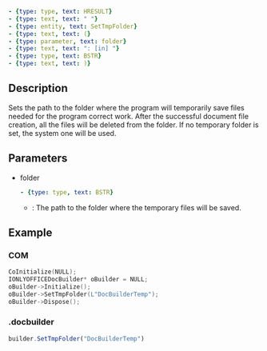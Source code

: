 ```yml signature
- {type: type, text: HRESULT}
- {type: text, text: " "}
- {type: entity, text: SetTmpFolder}
- {type: text, text: (}
- {type: parameter, text: folder}
- {type: text, text: ": [in] "}
- {type: type, text: BSTR}
- {type: text, text: )}
```

## Description

Sets the path to the folder where the program will temporarily save files needed for the program correct work. After the successful document file creation, all the files will be deleted from the folder. If no temporary folder is set, the system one will be used.

## Parameters

<parameters>

- folder

  ```yml signature.variant="inline"
  - {type: type, text: BSTR}
  ```

  - : The path to the folder where the temporary files will be saved.

</parameters>

## Example

### COM

```cpp
CoInitialize(NULL);
IONLYOFFICEDocBuilder* oBuilder = NULL;
oBuilder->Initialize();
oBuilder->SetTmpFolder(L"DocBuilderTemp");
oBuilder->Dispose();
```

### .docbuilder

```ts
builder.SetTmpFolder("DocBuilderTemp")
```
